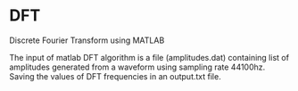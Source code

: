 # DFT
Discrete Fourier Transform using MATLAB

The input of matlab DFT algorithm is a file (amplitudes.dat) containing list of amplitudes generated from a waveform using sampling rate 44100hz.
Saving the values of DFT frequencies in an output.txt file. 
